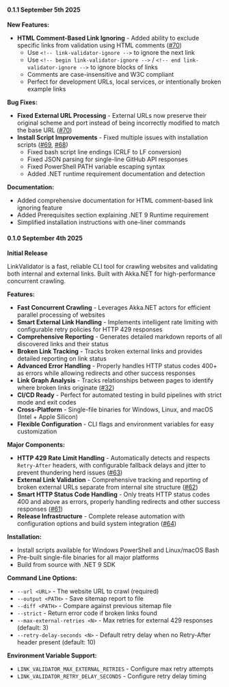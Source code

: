 #### 0.1.1 September 5th 2025 ####

**New Features:**
- **HTML Comment-Based Link Ignoring** - Added ability to exclude specific links from validation using HTML comments ([#70](https://github.com/Aaronontheweb/link-validator/pull/70))
  - Use `<!-- link-validator-ignore -->` to ignore the next link
  - Use `<!-- begin link-validator-ignore -->` / `<!-- end link-validator-ignore -->` to ignore blocks of links
  - Comments are case-insensitive and W3C compliant
  - Perfect for development URLs, local services, or intentionally broken example links

**Bug Fixes:**
- **Fixed External URL Processing** - External URLs now preserve their original scheme and port instead of being incorrectly modified to match the base URL ([#70](https://github.com/Aaronontheweb/link-validator/pull/70))
- **Install Script Improvements** - Fixed multiple issues with installation scripts ([#69](https://github.com/Aaronontheweb/link-validator/pull/69), [#68](https://github.com/Aaronontheweb/link-validator/pull/68))
  - Fixed bash script line endings (CRLF to LF conversion)
  - Fixed JSON parsing for single-line GitHub API responses
  - Fixed PowerShell PATH variable escaping syntax
  - Added .NET runtime requirement documentation and detection

**Documentation:**
- Added comprehensive documentation for HTML comment-based link ignoring feature
- Added Prerequisites section explaining .NET 9 Runtime requirement
- Simplified installation instructions with one-liner commands

#### 0.1.0 September 4th 2025 ####

**Initial Release**

LinkValidator is a fast, reliable CLI tool for crawling websites and validating both internal and external links. Built with Akka.NET for high-performance concurrent crawling.

**Features:**
- **Fast Concurrent Crawling** - Leverages Akka.NET actors for efficient parallel processing of websites
- **Smart External Link Handling** - Implements intelligent rate limiting with configurable retry policies for HTTP 429 responses
- **Comprehensive Reporting** - Generates detailed markdown reports of all discovered links and their status
- **Broken Link Tracking** - Tracks broken external links and provides detailed reporting on link status
- **Advanced Error Handling** - Properly handles HTTP status codes 400+ as errors while allowing redirects and other success responses
- **Link Graph Analysis** - Tracks relationships between pages to identify where broken links originate ([#32](https://github.com/Aaronontheweb/link-validator/pull/32))
- **CI/CD Ready** - Perfect for automated testing in build pipelines with strict mode and exit codes
- **Cross-Platform** - Single-file binaries for Windows, Linux, and macOS (Intel + Apple Silicon)
- **Flexible Configuration** - CLI flags and environment variables for easy customization

**Major Components:**
- **HTTP 429 Rate Limit Handling** - Automatically detects and respects `Retry-After` headers, with configurable fallback delays and jitter to prevent thundering herd issues ([#63](https://github.com/Aaronontheweb/link-validator/pull/63))
- **External Link Validation** - Comprehensive tracking and reporting of broken external URLs separate from internal site structure ([#62](https://github.com/Aaronontheweb/link-validator/pull/62))
- **Smart HTTP Status Code Handling** - Only treats HTTP status codes 400 and above as errors, properly handling redirects and other success responses ([#61](https://github.com/Aaronontheweb/link-validator/pull/61))
- **Release Infrastructure** - Complete release automation with configuration options and build system integration ([#64](https://github.com/Aaronontheweb/link-validator/pull/64))

**Installation:**
- Install scripts available for Windows PowerShell and Linux/macOS Bash
- Pre-built single-file binaries for all major platforms  
- Build from source with .NET 9 SDK

**Command Line Options:**
- `--url <URL>` - The website URL to crawl (required)
- `--output <PATH>` - Save sitemap report to file
- `--diff <PATH>` - Compare against previous sitemap file
- `--strict` - Return error code if broken links found
- `--max-external-retries <N>` - Max retries for external 429 responses (default: 3)
- `--retry-delay-seconds <N>` - Default retry delay when no Retry-After header present (default: 10)

**Environment Variable Support:**
- `LINK_VALIDATOR_MAX_EXTERNAL_RETRIES` - Configure max retry attempts
- `LINK_VALIDATOR_RETRY_DELAY_SECONDS` - Configure retry delay timing
